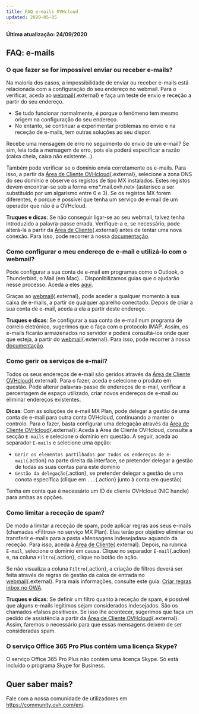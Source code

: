 ```yaml
---
title: FAQ e-mails OVHcloud
updated: 2020-05-05
---
```


**Última atualização: 24/09/2020**

## FAQ: e-mails

### O que fazer se for impossível enviar ou receber e-mails? 

Na maioria dos casos, a impossibilidade de enviar ou receber e-mails está relacionada com a configuração do seu endereço no webmail. Para o verificar, aceda ao [webmail](https://www.ovh.pt/mail/){.external} e faça um teste de envio e receção a partir do seu endereço.

- Se tudo funcionar normalmente, é porque o fenómeno tem mesmo origem na configuração do seu endereço. 
- No entanto, se continuar a experimentar problemas no envio e na receção de e-mails, tem outras soluções ao seu dispor.

Recebe uma mensagem de erro no seguimento do envio de um e-mail? Se sim, leia toda a mensagem de erro, pois ela poderá especificar a razão (caixa cheia, caixa não existente...).

Também pode verificar se o domínio envia corretamente os e-mails. Para isso, a partir da [Área de Cliente OVHcloud](https://www.ovh.com/auth/?action=gotomanager&from=https://www.ovh.pt/&ovhSubsidiary=pt){.external}, selecione a zona DNS do seu domínio e observe os registos de tipo MX instalados. Estes registos devem encontrar-se sob a forma «mx*.mail.ovh.net» (asterisco a ser substituído por um algarismo entre 0 e 3).
Se os registos MX forem diferentes, é porque é possível que tenha um serviço de e-mail de um operador que não é a OVHcloud.

**Truques e dicas**: Se não conseguir ligar-se ao seu webmail, talvez tenha introduzido a palavra-passe errada. Verifique-a e, se necessário, pode alterá-la a partir da [Área de Cliente](https://www.ovh.com/auth/?action=gotomanager&from=https://www.ovh.pt/&ovhSubsidiary=pt){.external} antes de tentar uma nova conexão. Para isso, pode recorrer à nossa [documentação](/pages/web/emails/diagnostic_advanced).

### Como configurar o meu endereço de e-mail e utilizá-lo com o webmail? 

Pode configurar a sua conta de e-mail em programas como o Outlook, o Thunderbird, o Mail (em Mac)...
Disponibilizamos guias que o ajudarão nesse processo. Aceda a eles [aqui](/products/web-cloud-email-collaborative-solutions-mx-plan).

Graças ao [webmail](https://www.ovh.pt/mail/){.external}, pode aceder a qualquer momento à sua caixa de e-mails, a partir de qualquer aparelho conectado. Depois de criar a sua conta de e-mail, aceda a ela a partir deste endereço.

**Truques e dicas**: Se configurar a sua conta de e-mail num programa de correio eletrónico, sugerimos que o faça com o protocolo IMAP. Assim, os e-mails ficarão armazenados no servidor e poderá consultá-los onde quer que esteja, a partir do [webmail](https://www.ovh.pt/mail/){.external}. Para isso, pode recorrer à nossa [documentação](/pages/web/emails/email_generalities).

### Como gerir os serviços de e-mail? 

Todos os seus endereços de e-mail são geridos através da [Área de Cliente OVHcloud](https://www.ovh.com/auth/?action=gotomanager&from=https://www.ovh.pt/&ovhSubsidiary=pt){.external}. Para o fazer, aceda e selecione o produto em questão. Pode alterar palavras-passe de endereços de e-mail, verificar a percentagem de espaço utilizado, criar novos endereços de e-mail ou eliminar endereços existentes. 

**Dicas**: Com as soluções de e-mail MX Plan, pode delegar a gestão de uma conta de e-mail para outra conta OVHcloud, continuando a manter o controlo. Para o fazer, basta configurar uma delegação através da [Área de Cliente OVHcloud](https://www.ovh.com/auth/?action=gotomanager&from=https://www.ovh.pt/&ovhSubsidiary=pt){.external}: Aceda à Área de Cliente OVHcloud, consulte a secção `E-mails` e selecione o domínio em questão. A seguir, aceda ao separador `E-mails` e selecione uma opção:

- `Gerir os elementos partilhados por todos os endereços de e-mail`{.action} na parte direita da interface, se pretender delegar a gestão de todas as suas contas para este domínio
- `Gestão da delegação`{.action}, se pretender delegar a gestão de uma conota específica (clique em `...`{.action} junto à conta em questão)  

Tenha em conta que é necessário um ID de cliente OVHcloud (NIC handle) para ambas as opções. 

### Como limitar a receção de spam? 

De modo a limitar a receção de spam, pode aplicar regras aos seus e-mails (chamadas «Filtros» no serviço MX Plan). Elas terão por objetivo eliminar ou transferir e-mails para a pasta «Mensagens indesejadas» aquando da receção.
Para isso, aceda à [Área de Cliente](https://www.ovh.com/auth/?action=gotomanager&from=https://www.ovh.pt/&ovhSubsidiary=pt){.external}. Depois, na rubrica `E-mail`, selecione o domínio em causa. Clique no separador `E-mail`{.action} e, na coluna `Filtro`{.action}, clique no botão de ação.

Se não visualiza a coluna `Filtro`{.action}, a criação de filtros deverá ser feita através de regras de gestão da caixa de entrada no [webmail](https://www.ovh.pt/mail/){.external}. Para mais informações, consulte este guia: [Criar regras inbox no OWA](/pages/web/microsoft-collaborative-solutions/creating-inbox-rules-in-owa).

**Truques e dicas**: Se definir um filtro quanto à receção de spam, é possível que alguns e-mails legítimos sejam considerados indesejados. São os chamados «falsos positivos». Se isso lhe acontecer, sugerimos que faça um pedido de assistência a partir da [Área de Cliente OVHcloud](https://www.ovh.com/auth/?action=gotomanager&from=https://www.ovh.pt/&ovhSubsidiary=pt){.external}. Assim, faremos o necessário para que essas mensagens deixem de ser consideradas spam.

### O serviço Office 365 Pro Plus contém uma licença Skype? 

O serviço Office 365 Pro Plus não contém uma licença Skype. Só está incluído o programa Skype for Business. 

## Quer saber mais?

Fale com a nossa comunidade de utilizadores em <https://community.ovh.com/en/>.
